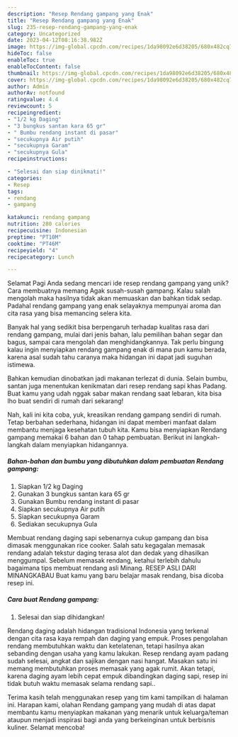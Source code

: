 ```yaml
---
description: "Resep Rendang gampang yang Enak"
title: "Resep Rendang gampang yang Enak"
slug: 235-resep-rendang-gampang-yang-enak
category: Uncategorized
date: 2023-04-12T08:16:38.982Z
image: https://img-global.cpcdn.com/recipes/1da98092e6d38205/680x482cq70/rendang-gampang-foto-resep-utama.jpg
hideToc: false
enableToc: true
enableTocContent: false
thumbnail: https://img-global.cpcdn.com/recipes/1da98092e6d38205/680x482cq70/rendang-gampang-foto-resep-utama.jpg
cover: https://img-global.cpcdn.com/recipes/1da98092e6d38205/680x482cq70/rendang-gampang-foto-resep-utama.jpg
author: Admin
authorAv: notfound
ratingvalue: 4.4
reviewcount: 5
recipeingredient:
- "1/2 kg Daging"
- "3 bungkus santan kara 65 gr"
- " Bumbu rendang instant di pasar"
- "secukupnya Air putih"
- "secukupnya Garam"
- "secukupnya Gula"
recipeinstructions:

- "Selesai dan siap dinikmati!"
categories:
- Resep
tags:
- rendang
- gampang

katakunci: rendang gampang 
nutrition: 280 calories
recipecuisine: Indonesian
preptime: "PT10M"
cooktime: "PT46M"
recipeyield: "4"
recipecategory: Lunch

---
```



Selamat Pagi Anda sedang mencari ide resep rendang gampang yang unik? Cara membuatnya memang Agak susah-susah gampang. Kalau salah mengolah maka hasilnya tidak akan memuaskan dan bahkan tidak sedap. Padahal rendang gampang yang enak selayaknya mempunyai aroma dan cita rasa yang bisa memancing selera kita.


Banyak hal yang sedikit bisa berpengaruh terhadap kualitas rasa dari rendang gampang, mulai dari jenis bahan, lalu pemilihan bahan segar dan bagus, sampai cara mengolah dan menghidangkannya. Tak perlu bingung kalau ingin menyiapkan rendang gampang enak di mana pun kamu berada, karena asal sudah tahu caranya maka hidangan ini dapat jadi suguhan istimewa.

Bahkan kemudian dinobatkan jadi makanan terlezat di dunia. Selain bumbu, santan juga menentukan kenikmatan dari resep rendang sapi khas Padang. Buat kamu yang udah nggak sabar makan rendang saat lebaran, kita bisa lho buat sendiri di rumah dari sekarang!


Nah, kali ini kita coba, yuk, kreasikan rendang gampang sendiri di rumah. Tetap berbahan sederhana, hidangan ini dapat memberi manfaat dalam membantu menjaga kesehatan tubuh kita. Kamu bisa menyiapkan Rendang gampang memakai 6 bahan dan 0 tahap pembuatan. Berikut ini langkah-langkah dalam menyiapkan hidangannya.

<!--inarticleads1-->

##### Bahan-bahan dan bumbu yang dibutuhkan dalam pembuatan Rendang gampang:

1. Siapkan 1/2 kg Daging
1. Gunakan 3 bungkus santan kara 65 gr
1. Gunakan  Bumbu rendang instant di pasar
1. Siapkan secukupnya Air putih
1. Siapkan secukupnya Garam
1. Sediakan secukupnya Gula


Membuat rendang daging sapi sebenarnya cukup gampang dan bisa dimasak menggunakan rice cooker. Salah satu kegagalan memasak rendang adalah tekstur daging terasa alot dan dedak yang dihasilkan menggumpal. Sebelum memasak rendang, ketahui terlebih dahulu bagaimana tips membuat rendang asli Minang. RESEP ASLI DARI MINANGKABAU Buat kamu yang baru belajar masak rendang, bisa dicoba resep ini. 

<!--inarticleads2-->

##### Cara buat Rendang gampang:


1. Selesai dan siap dihidangkan!

Rendang daging adalah hidangan tradisional Indonesia yang terkenal dengan cita rasa kaya rempah dan daging yang empuk. Proses pengolahan rendang membutuhkan waktu dan ketelatenan, tetapi hasilnya akan sebanding dengan usaha yang kamu lakukan. Resep rendang ayam padang sudah selesai, angkat dan sajikan dengan nasi hangat. Masakan satu ini memang membutuhkan proses memasak yang agak rumit. Akan tetapi, karena daging ayam lebih cepat empuk dibandingkan daging sapi, resep ini tidak butuh waktu memasak selama rendang sapi.. 

Terima kasih telah menggunakan resep yang tim kami tampilkan di halaman ini. Harapan kami, olahan Rendang gampang yang mudah di atas dapat membantu kamu menyiapkan makanan yang menarik untuk keluarga/teman ataupun menjadi inspirasi bagi anda yang berkeinginan untuk berbisnis kuliner. Selamat mencoba!
